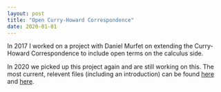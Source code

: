```yaml
---
layout: post
title: "Open Curry-Howard Correspondence"
date: 2020-01-01
---
```


In 2017 I worked on a project with Daniel Murfet on extending the Curry-Howard Correspondence to include open terms on the calculus side.

In 2020 we picked up this project again and are still working on this. The most current, relevent files (including an introduction) can be found <a href = "https://williamtroiani.github.io/pdfs/OpenCurryHowardDan.pdf">here</a> and <a href = "https://williamtroiani.github.io/pdfs/OpenCurryHoward/pdf">here</a>.
